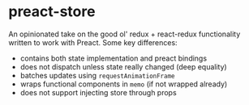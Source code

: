 # preact-store

An opinionated take on the good ol' redux + react-redux functionality written
to work with Preact. Some key differences:

- contains both state implementation and preact bindings
- does not dispatch unless state really changed (deep equality)
- batches updates using `requestAnimationFrame`
- wraps functional components in `memo` (if not wrapped already)
- does not support injecting store through props
